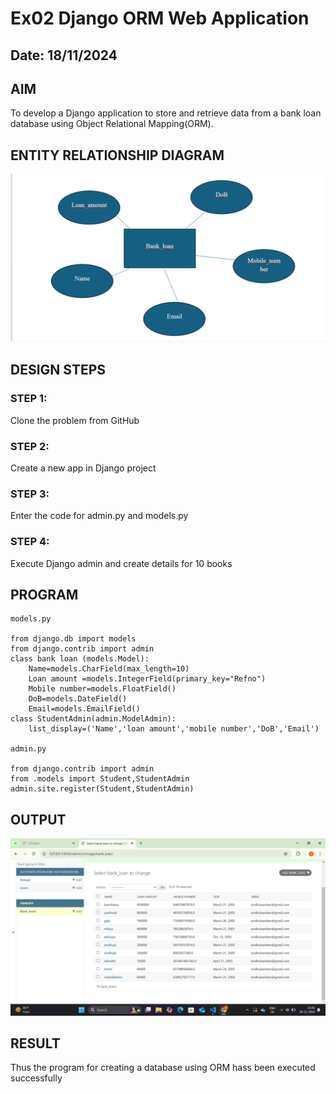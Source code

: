# Ex02 Django ORM Web Application
## Date: 18/11/2024

## AIM
To develop a Django application to store and retrieve data from a bank loan database using Object Relational Mapping(ORM).

## ENTITY RELATIONSHIP DIAGRAM

![alt text](<Screenshot (10).png>)

## DESIGN STEPS

### STEP 1:
Clone the problem from GitHub

### STEP 2:
Create a new app in Django project

### STEP 3:
Enter the code for admin.py and models.py

### STEP 4:
Execute Django admin and create details for 10 books

## PROGRAM
```
models.py

from django.db import models
from django.contrib import admin
class bank loan (models.Model):
	Name=models.CharField(max_length=10)
	Loan amount =models.IntegerField(primary_key="Refno")
	Mobile number=models.FloatField()
	DoB=models.DateField()
	Email=models.EmailField()
class StudentAdmin(admin.ModelAdmin):
	list_display=('Name','loan amount','mobile number','DoB','Email')

admin.py

from django.contrib import admin
from .models import Student,StudentAdmin
admin.site.register(Student,StudentAdmin)
```


## OUTPUT

![alt text](<Screenshot (13).png>)


## RESULT
Thus the program for creating a database using ORM hass been executed successfully
